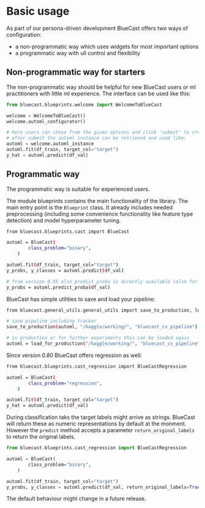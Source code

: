 # Basic usage

As part of our persona-driven development BlueCast offers two ways of
configuration:

* a non-programmatic way which uses widgets for most important options
* a programmatic way with ull control and flexibility

## Non-programmatic way for starters

The non-programmatic way should be helpful for new BlueCast users
or ml practitioners with little ml experience. The interface can be
used like this:

```python
from bluecast.blueprints.welcome import WelcomeToBlueCast

welcome = WelcomeToBlueCast()
welcome.automl_configurator()

# here users can chose from the given options and click 'submit' to create the instance
# after submit the automl instance can be retrieved and used like:
automl = welcome.automl_instance
automl.fit(df_train, target_col="target")
y_hat = automl.predict(df_val)
```

## Programmatic way

The programmatic way is suitable for experienced users.

The module blueprints contains the main functionality of the library. The main
entry point is the `Blueprint` class. It already includes needed preprocessing
(including some convenience functionality like feature type detection)
and model hyperparameter tuning.

```sh
from bluecast.blueprints.cast import BlueCast

automl = BlueCast(
        class_problem="binary",
    )

automl.fit(df_train, target_col="target")
y_probs, y_classes = automl.predict(df_val)

# from version 0.95 also predict_proba is directly available (also for BlueCastCV)
y_probs = automl.predict_proba(df_val)
```

BlueCast has simple utilities to save and load your pipeline:

```sh
from bluecast.general_utils.general_utils import save_to_production, load_for_production

# save pipeline including tracker
save_to_production(automl, "/kaggle/working/", "bluecast_cv_pipeline")

# in production or for further experiments this can be loaded again
automl = load_for_production("/kaggle/working/", "bluecast_cv_pipeline")
```

Since version 0.80 BlueCast offers regression as well:

```sh
from bluecast.blueprints.cast_regression import BlueCastRegression

automl = BlueCast(
        class_problem="regression",
    )

automl.fit(df_train, target_col="target")
y_hat = automl.predict(df_val)
```

During classification taks the target labels might arrive as strings. BlueCast
will return these as numeric representations by default at the monment.
However the `predict` method accepts a parameter `return_original_labels` to
return the original labels.

```python
from bluecast.blueprints.cast_regression import BlueCastRegression

automl = BlueCast(
        class_problem="binary",
    )

automl.fit(df_train, target_col="target")
y_probs, y_classes = automl.predict(df_val, return_original_labels=True)
```

The default behaviour might change in a future release.

